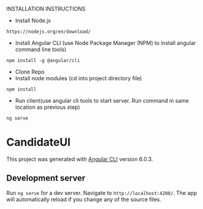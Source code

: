 INSTALLATION INSTRUCTIONS
 - Install Node.js 
 ```
 https://nodejs.org/en/download/
 ```
 - Install Angular CLI (use Node Package Manager (NPM) to install angular command line tools) 
 ```
 npm install -g @angular/cli
 ```
 -  Clone Repo
 -  Install node modules (cd into project directory file) 
 ```
 npm install
 ```
 -  Run client(use angular cli tools to start server. Run command in same location as previous step) 
 ```
 ng serve
 ```

# CandidateUI

This project was generated with [Angular CLI](https://github.com/angular/angular-cli) version 6.0.3.

## Development server

Run `ng serve` for a dev server. Navigate to `http://localhost:4200/`. The app will automatically reload if you change any of the source files.

